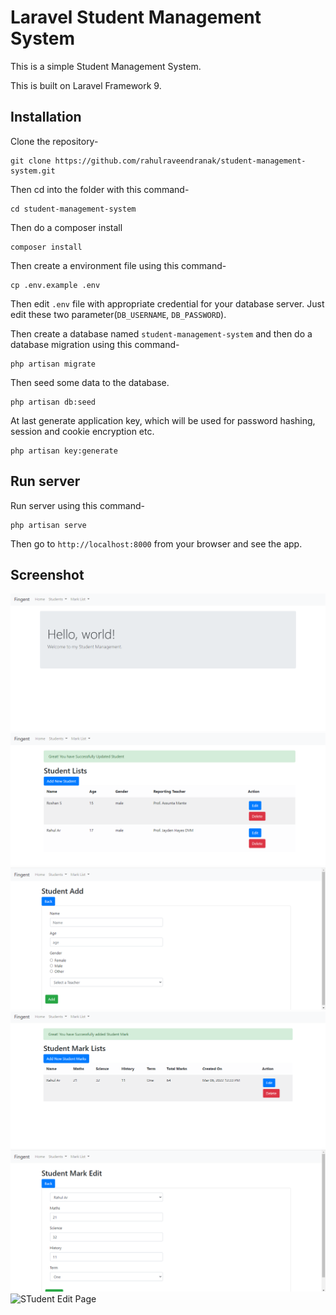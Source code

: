 # Laravel Student Management System

This is a simple Student Management System.

This is built on Laravel Framework 9.

## Installation

Clone the repository-
```
git clone https://github.com/rahulraveendranak/student-management-system.git
```

Then cd into the folder with this command-
```
cd student-management-system
```

Then do a composer install
```
composer install
```

Then create a environment file using this command-
```
cp .env.example .env
```

Then edit `.env` file with appropriate credential for your database server. Just edit these two parameter(`DB_USERNAME`, `DB_PASSWORD`).

Then create a database named `student-management-system` and then do a database migration using this command-
```
php artisan migrate
```

Then seed some data to the database.
```
php artisan db:seed
```

At last generate application key, which will be used for password hashing, session and cookie encryption etc.
```
php artisan key:generate
```

## Run server

Run server using this command-
```
php artisan serve
```

Then go to `http://localhost:8000` from your browser and see the app.



## Screenshot

![Landing Page](https://github.com/rahulraveendranak/student-management-system/blob/main/screenshot/1.png)
![Student List Page](https://github.com/rahulraveendranak/student-management-system/blob/main/screenshot/2.png)
![Student Add Page](https://github.com/rahulraveendranak/student-management-system/blob/main/screenshot/3.png)
![Student Mark List Page](https://github.com/rahulraveendranak/student-management-system/blob/main/screenshot/4.png)
![Student Mark Edit Page](https://github.com/rahulraveendranak/student-management-system/blob/main/screenshot/5.png)
![STudent Edit Page](/screenshots/6.png)
